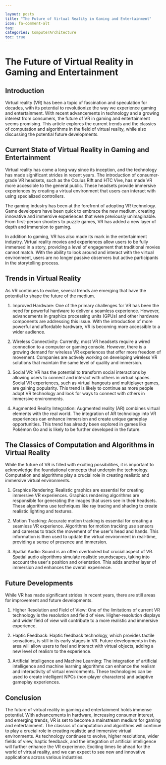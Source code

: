 ```yaml
---

layout: posts
title: "The Future of Virtual Reality in Gaming and Entertainment"
icon: fa-comment-alt
tag:      
categories: ComputerArchitecture
toc: true
---
```




# The Future of Virtual Reality in Gaming and Entertainment

## Introduction

Virtual reality (VR) has been a topic of fascination and speculation for decades, with its potential to revolutionize the way we experience gaming and entertainment. With recent advancements in technology and a growing interest from consumers, the future of VR in gaming and entertainment seems promising. This article explores the current trends and the classics of computation and algorithms in the field of virtual reality, while also discussing the potential future developments.

## Current State of Virtual Reality in Gaming and Entertainment

Virtual reality has come a long way since its inception, and the technology has made significant strides in recent years. The introduction of consumer-grade VR headsets, such as the Oculus Rift and HTC Vive, has made VR more accessible to the general public. These headsets provide immersive experiences by creating a virtual environment that users can interact with using specialized controllers.

The gaming industry has been at the forefront of adopting VR technology. Game developers have been quick to embrace the new medium, creating innovative and immersive experiences that were previously unimaginable. From first-person shooters to puzzle games, VR has added a new layer of depth and immersion to gaming.

In addition to gaming, VR has also made its mark in the entertainment industry. Virtual reality movies and experiences allow users to be fully immersed in a story, providing a level of engagement that traditional movies cannot match. With the ability to look around and interact with the virtual environment, users are no longer passive observers but active participants in the storytelling process.

## Trends in Virtual Reality

As VR continues to evolve, several trends are emerging that have the potential to shape the future of the medium.

1. Improved Hardware: One of the primary challenges for VR has been the need for powerful hardware to deliver a seamless experience. However, advancements in graphics processing units (GPUs) and other hardware components are addressing this issue. With the introduction of more powerful and affordable hardware, VR is becoming more accessible to a wider audience.

2. Wireless Connectivity: Currently, most VR headsets require a wired connection to a computer or gaming console. However, there is a growing demand for wireless VR experiences that offer more freedom of movement. Companies are actively working on developing wireless VR solutions that maintain the same level of quality and immersion.

3. Social VR: VR has the potential to transform social interactions by allowing users to connect and interact with others in virtual spaces. Social VR experiences, such as virtual hangouts and multiplayer games, are gaining popularity. This trend is likely to continue as more people adopt VR technology and look for ways to connect with others in immersive environments.

4. Augmented Reality Integration: Augmented reality (AR) combines virtual elements with the real world. The integration of AR technology into VR experiences can enhance immersion and create unique gameplay opportunities. This trend has already been explored in games like Pokémon Go and is likely to be further developed in the future.

## The Classics of Computation and Algorithms in Virtual Reality

While the future of VR is filled with exciting possibilities, it is important to acknowledge the foundational concepts that underpin the technology. Computation and algorithms play a crucial role in creating realistic and immersive virtual environments.

1. Graphics Rendering: Realistic graphics are essential for creating immersive VR experiences. Graphics rendering algorithms are responsible for generating the images that users see in their headsets. These algorithms use techniques like ray tracing and shading to create realistic lighting and textures.

2. Motion Tracking: Accurate motion tracking is essential for creating a seamless VR experience. Algorithms for motion tracking use sensors and cameras to track the movement of the user's head and hands. This information is then used to update the virtual environment in real-time, providing a sense of presence and immersion.

3. Spatial Audio: Sound is an often overlooked but crucial aspect of VR. Spatial audio algorithms simulate realistic soundscapes, taking into account the user's position and orientation. This adds another layer of immersion and enhances the overall experience.

## Future Developments

While VR has made significant strides in recent years, there are still areas for improvement and future developments.

1. Higher Resolution and Field of View: One of the limitations of current VR technology is the resolution and field of view. Higher-resolution displays and wider field of view will contribute to a more realistic and immersive experience.

2. Haptic Feedback: Haptic feedback technology, which provides tactile sensations, is still in its early stages in VR. Future developments in this area will allow users to feel and interact with virtual objects, adding a new level of realism to the experience.

3. Artificial Intelligence and Machine Learning: The integration of artificial intelligence and machine learning algorithms can enhance the realism and interactivity of virtual environments. These technologies can be used to create intelligent NPCs (non-player characters) and adaptive gameplay experiences.

## Conclusion

The future of virtual reality in gaming and entertainment holds immense potential. With advancements in hardware, increasing consumer interest, and emerging trends, VR is set to become a mainstream medium for gaming and entertainment. The classics of computation and algorithms will continue to play a crucial role in creating realistic and immersive virtual environments. As technology continues to evolve, higher resolutions, wider fields of view, haptic feedback, and the integration of artificial intelligence will further enhance the VR experience. Exciting times lie ahead for the world of virtual reality, and we can expect to see new and innovative applications across various industries.